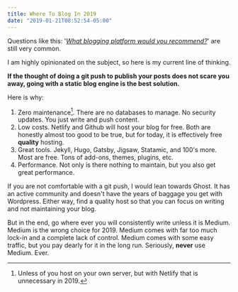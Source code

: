 ```yaml
---
title: Where To Blog In 2019
date: "2019-01-21T08:52:54-05:00"
---
```


Questions like this: '_[What blogging platform would you recommend?][1]_'
are still very common.

I am highly opinionated on the subject, so here is my current line of thinking.

<!--more-->

**If the thought of doing a git push to publish your posts does not scare
you away, going with a static blog engine is the best solution.**

Here is why:

1. Zero maintenance[^1]. There are no databases to manage. No security updates. You just write and push content.
2. Low costs. Netlify and Github will host your blog for free. Both are honestly almost too good to be true, but for today, it is effectively free **quality** hosting.
3. Great tools. Jekyll, Hugo, Gatsby, Jigsaw, Statamic, and 100's more. Most are free. Tons of add-ons, themes, plugins, etc.
4. Performance. Not only is there nothing to maintain, but you also get great performance.

If you are not comfortable with a git push, I would lean towards Ghost. It has an active community and doesn't have the years of baggage you get with Wordpress. Either way, find a quality host so that you can focus on writing and not maintaining your blog.

But in the end, go where ever you will consistently write unless it is Medium. Medium is the wrong choice for 2019. Medium comes with far too much lock-in and a complete lack of control. Medium comes with some easy traffic, but you pay dearly for it in the long run. Seriously, **never** use Medium. Ever.

[1]: https://www.indiehackers.com/forum/what-blogging-platform-would-you-recommend-560853f7eb?commentId=-LWkffQeSaeZbasIrRPv

[^1]: Unless of you host on your own server, but with Netlify that is unnecessary in 2019.

